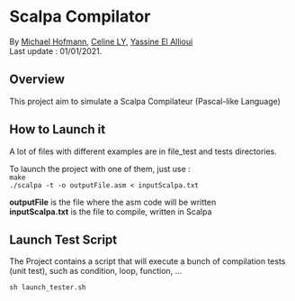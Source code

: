 # Scalpa Compilator

By [Michael Hofmann](https://github.com/Mis0ko), [Celine LY](https://github.com/LyCeline06), [Yassine El Allioui](https://github.com/boboyoyo7)<br/>
Last update : 01/01/2021.

## Overview 

This project aim to simulate a Scalpa Compilateur (Pascal-like Language)

## How to Launch it

A lot of files with different examples are in file_test and tests directories.

To launch the project with one of them, just use :<br/>
`make` <br/>
`./scalpa -t -o outputFile.asm < inputScalpa.txt`

**outputFile** is the file where the asm code will be written<br/>
**inputScalpa.txt** is the file to compile, written in Scalpa

## Launch Test Script

The Project contains a script that will execute a bunch of compilation tests (unit test), such as condition, loop, function, ...

`sh launch_tester.sh`
